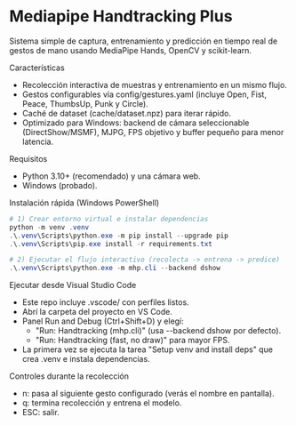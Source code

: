# Mediapipe Handtracking Plus

Sistema simple de captura, entrenamiento y predicción en tiempo real de gestos de mano usando MediaPipe Hands, OpenCV y scikit-learn.

Características
- Recolección interactiva de muestras y entrenamiento en un mismo flujo.
- Gestos configurables vía config/gestures.yaml (incluye Open, Fist, Peace, ThumbsUp, Punk y Circle).
- Caché de dataset (cache/dataset.npz) para iterar rápido.
- Optimizado para Windows: backend de cámara seleccionable (DirectShow/MSMF), MJPG, FPS objetivo y buffer pequeño para menor latencia.

Requisitos
- Python 3.10+ (recomendado) y una cámara web.
- Windows (probado).

Instalación rápida (Windows PowerShell)
```powershell
# 1) Crear entorno virtual e instalar dependencias
python -m venv .venv
.\.venv\Scripts\python.exe -m pip install --upgrade pip
.\.venv\Scripts\pip.exe install -r requirements.txt

# 2) Ejecutar el flujo interactivo (recolecta -> entrena -> predice)
.\.venv\Scripts\python.exe -m mhp.cli --backend dshow
```

Ejecutar desde Visual Studio Code
- Este repo incluye .vscode/ con perfiles listos.
- Abrí la carpeta del proyecto en VS Code.
- Panel Run and Debug (Ctrl+Shift+D) y elegí:
  - "Run: Handtracking (mhp.cli)" (usa --backend dshow por defecto).
  - "Run: Handtracking (fast, no draw)" para mayor FPS.
- La primera vez se ejecuta la tarea "Setup venv and install deps" que crea .venv e instala dependencias.

Controles durante la recolección
- n: pasa al siguiente gesto configurado (verás el nombre en pantalla).
- q: termina recolección y entrena el modelo.
- ESC: salir.


